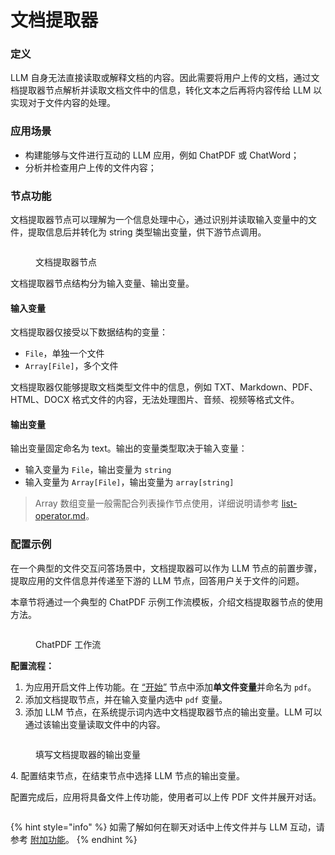# 文档提取器

### 定义

LLM 自身无法直接读取或解释文档的内容。因此需要将用户上传的文档，通过文档提取器节点解析并读取文档文件中的信息，转化文本之后再将内容传给 LLM 以实现对于文件内容的处理。

### 应用场景

* 构建能够与文件进行互动的 LLM 应用，例如 ChatPDF 或 ChatWord；
* 分析并检查用户上传的文件内容；

### 节点功能

文档提取器节点可以理解为一个信息处理中心，通过识别并读取输入变量中的文件，提取信息后并转化为 string 类型输出变量，供下游节点调用。

<figure><img src="https://assets-docs.dify.ai//img/zh_CN/node/89ed962f405978962c3a2e7c6b7c3f0e.webp" alt=""><figcaption><p>文档提取器节点</p></figcaption></figure>

文档提取器节点结构分为输入变量、输出变量。

#### 输入变量

文档提取器仅接受以下数据结构的变量：

* `File`，单独一个文件
* `Array[File]`，多个文件

文档提取器仅能够提取文档类型文件中的信息，例如 TXT、Markdown、PDF、HTML、DOCX 格式文件的内容，无法处理图片、音频、视频等格式文件。

#### 输出变量

输出变量固定命名为 text。输出的变量类型取决于输入变量：

* 输入变量为 `File`，输出变量为 `string`
* 输入变量为 `Array[File]`，输出变量为 `array[string]`

> Array 数组变量一般需配合列表操作节点使用，详细说明请参考 [list-operator.md](list-operator.md "mention")。

### 配置示例

在一个典型的文件交互问答场景中，文档提取器可以作为 LLM 节点的前置步骤，提取应用的文件信息并传递至下游的 LLM 节点，回答用户关于文件的问题。

本章节将通过一个典型的 ChatPDF 示例工作流模板，介绍文档提取器节点的使用方法。

<figure><img src="https://assets-docs.dify.ai//img/zh_CN/node/74c8ad8ad9014e272af177ca2f79252b.webp" alt=""><figcaption><p>ChatPDF 工作流</p></figcaption></figure>

**配置流程：**

1. 为应用开启文件上传功能。在 [“开始”](start.md) 节点中添加**单文件变量**并命名为 `pdf`。
2. 添加文档提取节点，并在输入变量内选中 `pdf` 变量。
3. 添加 LLM 节点，在系统提示词内选中文档提取器节点的输出变量。LLM 可以通过该输出变量读取文件中的内容。

<figure><img src="https://assets-docs.dify.ai//img/zh_CN/node/5cbe3b06ec2101ea3843cc9d259e64e3.webp" alt=""><figcaption><p>填写文档提取器的输出变量</p></figcaption></figure>

4\. 配置结束节点，在结束节点中选择 LLM 节点的输出变量。

配置完成后，应用将具备文件上传功能，使用者可以上传 PDF 文件并展开对话。

<figure><img src="https://assets-docs.dify.ai//img/zh_CN/node/1b77efb9a18e85f9c55836b7067976ae.webp" alt=""><figcaption></figcaption></figure>

{% hint style="info" %}
如需了解如何在聊天对话中上传文件并与 LLM 互动，请参考 [附加功能](../additional-features.md)。
{% endhint %}
